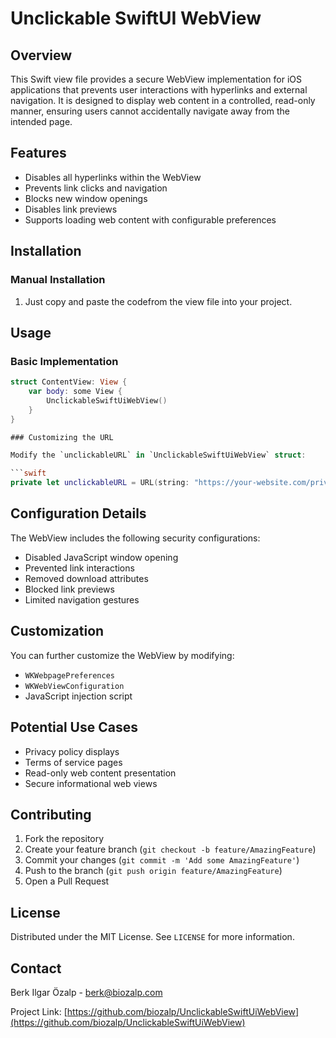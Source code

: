 # Unclickable SwiftUI WebView

## Overview

This Swift view file provides a secure WebView implementation for iOS applications that prevents user interactions with hyperlinks and external navigation. It is designed to display web content in a controlled, read-only manner, ensuring users cannot accidentally navigate away from the intended page.

## Features

- Disables all hyperlinks within the WebView
- Prevents link clicks and navigation
- Blocks new window openings
- Disables link previews
- Supports loading web content with configurable preferences

## Installation

### Manual Installation

1. Just copy and paste the codefrom the view file into your project.

## Usage

### Basic Implementation

```swift
struct ContentView: View {
    var body: some View {
        UnclickableSwiftUiWebView()
    }
}

### Customizing the URL

Modify the `unclickableURL` in `UnclickableSwiftUiWebView` struct:

```swift
private let unclickableURL = URL(string: "https://your-website.com/privacy")!
```

## Configuration Details

The WebView includes the following security configurations:

- Disabled JavaScript window opening
- Prevented link interactions
- Removed download attributes
- Blocked link previews
- Limited navigation gestures

## Customization

You can further customize the WebView by modifying:
- `WKWebpagePreferences`
- `WKWebViewConfiguration`
- JavaScript injection script

## Potential Use Cases

- Privacy policy displays
- Terms of service pages
- Read-only web content presentation
- Secure informational web views

## Contributing

1. Fork the repository
2. Create your feature branch (`git checkout -b feature/AmazingFeature`)
3. Commit your changes (`git commit -m 'Add some AmazingFeature'`)
4. Push to the branch (`git push origin feature/AmazingFeature`)
5. Open a Pull Request

## License

Distributed under the MIT License. See `LICENSE` for more information.

## Contact

Berk Ilgar Özalp - berk@biozalp.com

Project Link: [https://github.com/biozalp/UnclickableSwiftUiWebView](https://github.com/biozalp/UnclickableSwiftUiWebView)